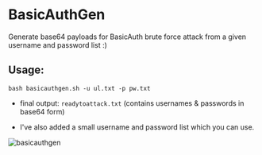 # BasicAuthGen
Generate base64 payloads for BasicAuth brute force attack from a given username and password list :)

## Usage:
```
bash basicauthgen.sh -u ul.txt -p pw.txt
```
- final output: `readytoattack.txt` (contains usernames & passwords in base64 form)

- I've also added a small username and password list which you can use.

![basicauthgen](https://github.com/ali01imani01/BasicAuthGen/assets/85396965/fa6eea7d-064b-43b3-8c24-d4a3be2d7696)
